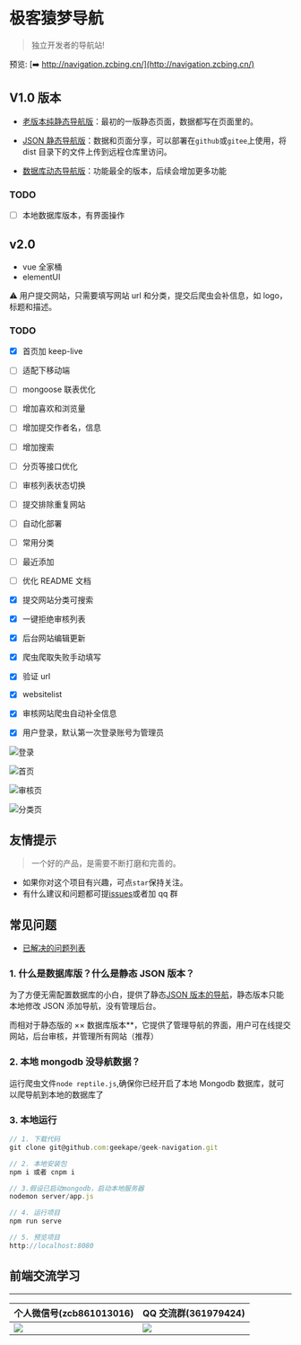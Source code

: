 # 极客猿梦导航

> 独立开发者的导航站!

预览: [➡️ http://navigation.zcbing.cn/](http://navigation.zcbing.cn/)

## V1.0 版本

- [老版本纯静态导航版](https://github.com/geekape/geek-navigation/tree/master)：最初的一版静态页面，数据都写在页面里的。

- [JSON 静态导航版](https://github.com/geekape/geek-navigation/tree/json-navigation)：数据和页面分享，可以部署在`github`或`gitee`上使用，将 dist 目录下的文件上传到远程仓库里访问。

- [数据库动态导航版](https://github.com/geekape/geek-navigation/tree/vue2)：功能最全的版本，后续会增加更多功能

### TODO
- [ ] 本地数据库版本，有界面操作

## v2.0

- vue 全家桶
- elementUI

⚠️ 用户提交网站，只需要填写网站 url 和分类，提交后爬虫会补信息，如 logo，标题和描述。

### TODO

- [x] 首页加 keep-live
- [ ] 适配下移动端
- [ ] mongoose 联表优化
- [ ] 增加喜欢和浏览量
- [ ] 增加提交作者名，信息
- [ ] 增加搜索
- [ ] 分页等接口优化
- [ ] 审核列表状态切换
- [ ] 提交排除重复网站
- [ ] 自动化部署
- [ ] 常用分类
- [ ] 最近添加
- [ ] 优化 README 文档

- [x] 提交网站分类可搜索
- [x] 一键拒绝审核列表
- [x] 后台网站编辑更新
- [x] 爬虫爬取失败手动填写
- [x] 验证 url
- [x] websitelist
- [x] 审核网站爬虫自动补全信息
- [x] 用户登录，默认第一次登录账号为管理员

![登录](https://cdn.nlark.com/yuque/0/2020/jpeg/225518/1593593546788-5b5fbe71-579f-43f7-8991-1138e444034d.jpeg?x-oss-process=image%2Fresize%2Cw_1016)

![首页](https://cdn.nlark.com/yuque/0/2020/jpeg/225518/1593593547716-ad9b83f3-7586-4513-9552-09bf60454b91.jpeg?x-oss-process=image%2Fresize%2Cw_1016)

![审核页](https://cdn.nlark.com/yuque/0/2020/jpeg/225518/1593593548792-f011d40e-6c53-4960-a22b-333a7e1fb45f.jpeg?x-oss-process=image%2Fresize%2Cw_1016)

![分类页](https://cdn.nlark.com/yuque/0/2020/jpeg/225518/1593593549607-f86d5c36-6166-4645-ac30-39bfeecac4bf.jpeg?x-oss-process=image%2Fresize%2Cw_1016)

## 友情提示

> 一个好的产品，是需要不断打磨和完善的。

- 如果你对这个项目有兴趣，可点`star`保持关注。
- 有什么建议和问题都可提[issues](https://github.com/geekape/geek-navigation/issues)或者加 qq 群

## 常见问题

- [已解决的问题列表](https://github.com/geekape/geek-navigation/issues?q=is%3Aissue+is%3Aclosed)

### 1. 什么是数据库版？什么是静态 JSON 版本？

为了方便无需配置数据库的小白，提供了静态[JSON 版本的导航](https://github.com/geekape/geek-navigation/tree/json-navigation)，静态版本只能本地修改 JSON 添加导航，没有管理后台。

而相对于静态版的 ×× 数据库版本\*\*，它提供了管理导航的界面，用户可在线提交网站，后台审核，并管理所有网站（推荐）

### 2. 本地 mongodb 没导航数据？

运行爬虫文件`node reptile.js`,确保你已经开启了本地 Mongodb 数据库，就可以爬导航到本地的数据库了

### 3. 本地运行

```js
// 1. 下载代码
git clone git@github.com:geekape/geek-navigation.git

// 2. 本地安装包
npm i 或者 cnpm i

// 3.假设已启动mongodb，启动本地服务器
nodemon server/app.js

// 4. 运行项目
npm run serve

// 5. 预览项目
http://localhost:8080
```

## 前端交流学习

---

| 个人微信号(zcb861013016)                                                                                    | QQ 交流群(361979424)                                                                                        |
| ----------------------------------------------------------------------------------------------------------- | ----------------------------------------------------------------------------------------------------------- |
| ![](https://cdn.nlark.com/yuque/0/2020/jpeg/225518/1593593545660-5385c319-49af-49a7-833e-25a3169721c6.jpeg) | ![](https://cdn.nlark.com/yuque/0/2020/jpeg/225518/1593593544745-f344575b-aaae-4d56-96bc-6c8d44df189a.jpeg) |
